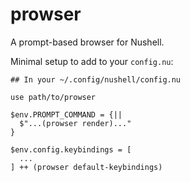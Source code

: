 # prowser

A prompt-based browser for Nushell.

Minimal setup to add to your `config.nu`:

```nushell
## In your ~/.config/nushell/config.nu

use path/to/prowser

$env.PROMPT_COMMAND = {||
  $"...(prowser render)..."
}

$env.config.keybindings = [
  ...
] ++ (prowser default-keybindings)
```
